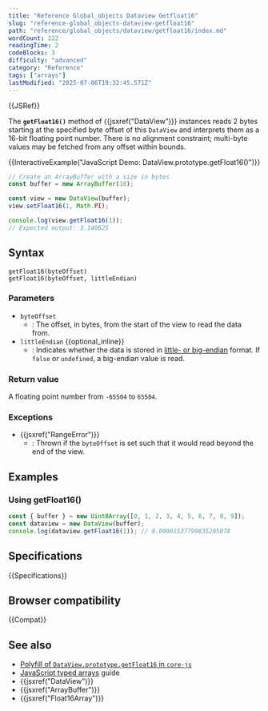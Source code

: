 ```yaml
---
title: "Reference Global_objects Dataview Getfloat16"
slug: "reference-global_objects-dataview-getfloat16"
path: "reference/global_objects/dataview/getfloat16/index.md"
wordCount: 222
readingTime: 2
codeBlocks: 3
difficulty: "advanced"
category: "Reference"
tags: ["arrays"]
lastModified: "2025-07-06T19:32:45.571Z"
---
```



{{JSRef}}

The **`getFloat16()`** method of {{jsxref("DataView")}} instances reads 2 bytes starting at the specified byte offset of this `DataView` and interprets them as a 16-bit floating point number. There is no alignment constraint; multi-byte values may be fetched from any offset within bounds.

{{InteractiveExample("JavaScript Demo: DataView.prototype.getFloat16()")}}

```js interactive-example
// Create an ArrayBuffer with a size in bytes
const buffer = new ArrayBuffer(16);

const view = new DataView(buffer);
view.setFloat16(1, Math.PI);

console.log(view.getFloat16(1));
// Expected output: 3.140625
```

## Syntax

```js-nolint
getFloat16(byteOffset)
getFloat16(byteOffset, littleEndian)
```

### Parameters

- `byteOffset`
  - : The offset, in bytes, from the start of the view to read the data from.
- `littleEndian` {{optional_inline}}
  - : Indicates whether the data is stored in [little- or big-endian](/en-US/docs/Glossary/Endianness) format. If `false` or `undefined`, a big-endian value is read.

### Return value

A floating point number from `-65504` to `65504`.

### Exceptions

- {{jsxref("RangeError")}}
  - : Thrown if the `byteOffset` is set such that it would read beyond the end of the view.

## Examples

### Using getFloat16()

```js
const { buffer } = new Uint8Array([0, 1, 2, 3, 4, 5, 6, 7, 8, 9]);
const dataview = new DataView(buffer);
console.log(dataview.getFloat16(1)); // 0.00001537799835205078
```

## Specifications

{{Specifications}}

## Browser compatibility

{{Compat}}

## See also

- [Polyfill of `DataView.prototype.getFloat16` in `core-js`](https://github.com/zloirock/core-js#float16-methods)
- [JavaScript typed arrays](/en-US/docs/Web/JavaScript/Guide/Typed_arrays) guide
- {{jsxref("DataView")}}
- {{jsxref("ArrayBuffer")}}
- {{jsxref("Float16Array")}}
